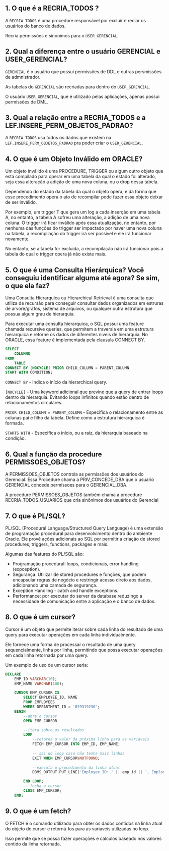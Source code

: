 ## 1. O que é a RECRIA_TODOS ?

A `RECRIA_TODOS` é uma procedure responsável por excluir e reciar os usuários do banco de dados.

Recria permissões e sinonimos para o `USER_GERENCIAL`.

## 2. Qual a diferença entre o usuário GERENCIAL e USER_GERENCIAL?
`GERENCIAL` é o usuário que possui permissões de DDL e outras persmissões de admnistrador.

As tabelas do `GERENCIAL` são recriadas para dentro do `USER_GERENCIAL`.

O usuário `USER_GERENCIAL`, que é utilizado pelas aplicações, apenas possui permissões de DML.

## 3. Qual a relação entre a RECRIA_TODOS e a LEF.INSERE_PERM_OBJETOS_PADRAO?

A `RECRIA_TODOS` usa todos os dados que existem na `LEF.INSERE_PERM_OBJETOS_PADRAO` pra poder criar o `USER_GERENCIAL`.

## 4. O que é um Objeto Inválido em ORACLE?

Um objeto inválido é uma PROCEDURE, TRIGGER ou algum outro objeto que está compilado para operar em uma tabela da qual 
o estado foi alterado, seja essa alteração a adição de uma nova coluna, ou o drop dessa tabela. 

Dependendo do estado da tabela da qual o objeto opera, e da forma que esse procedimento opera o 
ato de recompilar pode fazer essa objeto deixar de ser inválido.

Por exemplo, um trigger T que gera um log a cada inserção em uma tabela A, no entanto, a tabela A sofreu uma alteração, 
a adição de uma nova coluna. O trigger irá ficar inválido após essa atualização, no entanto, por nenhuma das funções do 
trigger ser impactado por haver uma nova coluna na tabela, a recompilação do trigger irá ser possível e ele irá funcionar novamente.

No entanto, se a tabela for excluida, a recompilação não irá funcionar pois a tabela do qual
o trigger opera já não existe mais.

## 5. O que é uma Consulta Hierárquica? Você conseguiu identificar alguma até agora? Se sim, o que ela faz? 

Uma Consulta Hierarquica ou Hierarchical Retrieval é uma consulta que utiliza de recursão para conseguir consultar dados 
organizados em estruras de arvore/grafos, sistema de arquivos, ou qualquer outra estrutura que possua algum grau de hierarquia. 

Para executar uma consulta hierarquica, o SQL possui uma feature chamada recursive queries, que permitem a traversia em uma 
estrutura hierarquica e retorne os dados de diferentes niveis de hierarquia. No ORACLE, essa feature é implementada pela 
clausula CONNECT BY.

```sql
SELECT 
    COLUMNS
FROM 
    TABLE   
CONNECT BY [NOCYCLE] PRIOR CHILD_COLUMN = PARENT_COLUMN
START WITH CONDITION;
```
`CONNECT BY` - Indica o início da hierarchical query.

`[NOCYCLE]` - Uma keyword adicional que previne que a query de entrar loops dentro da hierarquia. Evitando
loops infinitos quando estão dentro de relacionamentos circulares.

`PRIOR CHILD_COLUMN = PARENT_COLUMN` - Especifica o relacionamento entre as colunas pai e filho da tabela.
Define como a estrutura hierarquica é formada.

`STARTS WITH` - Especifica o início, ou a raiz, da hierarquia baseado na condição.

## 6. Qual a função da procedure PERMISSOES_OBJETOS?

A PERMISSOES_OBJETOS controla as permissões dos usuários do Gerencial. 
Essa Procedure chama a PRIV_CONCEDE_DBA que o usuario GERENCIAL concede permissoes para o GERENCIAL_DBA.

A procedure PERMISSOES_OBJETOS também chama a procedure RECRIA_TODOS_USUARIOS que cria sinônimos dos usuários do Gerencial

## 7. O que é PL/SQL?
PL/SQL (Procedural Language/Structured Query Language) é uma extensão de programação procedural para desenvolvimento dentro do ambiente Oracle. 
Ele provê ações adicionais ao SQL por permitir a criação de stored procedures, triggers, functions, packages e mais.

Algumas das features do PL/SQL são:
    
- Programação procedural: loops, condicionais, error handling (expception).
- Segurança: Utilizar de stored procedures e funções, que podem encapsular regras de negócio e restringir acesso direto aos dados, adicionando uma camada de segurança.
- Exception Handling - catch and handle exceptions.
- Performance: por executar do server da database reduzingo a necessidade de comunicação entre a aplicação e o banco de dados.

## 8. O que é um cursor?

Cursor é um objeto que permite iterar sobre cada linha do resultado de uma query para executar operações em cada linha individualmente. 

Ele fornece uma forma de processar o resultado de uma query sequencialmente, linha por linha, permitindo que possa executar operações 
em cada linha retornada por uma query.

Um exemplo de uso de um cursor seria:

```sql
DECLARE
    EMP_ID VARCHAR(10);
    EMP_NAME VARCHAR(100);

    CURSOR EMP_CURSOR IS
        SELECT EMPLOYEE_ID, NAME
        FROM EMPLOYEES
        WHERE DEPARTMENT_ID = '029319230';
    BEGIN
        --abre o cursor
        OPEN EMP_CURSOR

        --itera sobre os resultados
        LOOP
            --retorna o valor da próxima linha para as variaveis
            FETCH EMP_CURSOR INTO EMP_ID, EMP_NAME;
            
            -- sai do loop caso não tenha mais linhas
            EXIT WHEN EMP_CURSOR%NOTFOUND;
            
            --executa o procedimento da linha atual
            DBMS_OUTPUT.PUT_LINE('Employee ID: ' || emp_id || ', Employee Name: ' || emp_name);

        END LOOP;
        -- fecha o cursor
        CLOSE EMP_CURSOR;
    END;
```

## 9. O que é um fetch?

O FETCH é o comando utilizado para obter os dados contidos na linha atual do objeto do cursor e retorná-los para as variaveis utilizadas no loop. 

Isso permite que se possa fazer operações e cálculos baseado nos valores contido da linha retornada.
